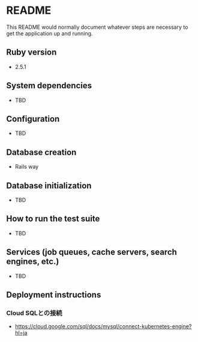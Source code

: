# README

This README would normally document whatever steps are necessary to get the
application up and running.

##  Ruby version

* 2.5.1

##  System dependencies

* TBD


##  Configuration
* TBD

## Database creation
* Rails way

## Database initialization
* TBD

## How to run the test suite
* TBD

## Services (job queues, cache servers, search engines, etc.)

* TBD

## Deployment instructions

### Cloud SQLとの接続
* https://cloud.google.com/sql/docs/mysql/connect-kubernetes-engine?hl=ja
